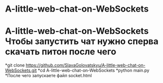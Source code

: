 # A-little-web-chat-on-WebSockets 
# A-little-web-chat-on-WebSockets Чтобы запустить чат нужно сперва скачать питон после чего 
*git clone https://github.com/SlavaGolovatskyu/A-little-web-chat-on-WebSockets.git
*cd A-little-web-chat-on-WebSockets
*python main.py
*После чего запускаете файл socket.html
